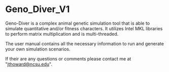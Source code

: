 # Geno_Diver_V1
Geno-Diver is a complex animal genetic simulation tool that is able to simulate quantitative and/or fitness characters. 
It utilizes Intel MKL libraries to perform matrix multiplication and is multi-threaded.

The user manual contains all the necessary information to run and generate your own simulation scenarios.

If their are any questions or comments please contact me at "jthoward@ncsu.edu".


